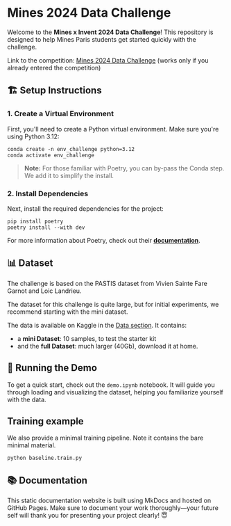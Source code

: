 # Mines 2024 Data Challenge

Welcome to the **Mines x Invent 2024 Data Challenge**! This repository is designed to help Mines Paris students get started quickly with the challenge.

Link to the competition: [Mines 2024 Data Challenge](https://www.kaggle.com/competitions/data-challenge-invent-mines-2024/overview) (works only if you already entered the competition)

## 🏗️ Setup Instructions

### 1. Create a Virtual Environment

First, you'll need to create a Python virtual environment. Make sure you're using Python 3.12:

```console
conda create -n env_challenge python=3.12
conda activate env_challenge
```

> **Note:** For those familiar with Poetry, you can by-pass the Conda step. We add it to simplify the install.

### 2. Install Dependencies

Next, install the required dependencies for the project:

```console
pip install poetry
poetry install --with dev
```

For more information about Poetry, check out their [**documentation**](https://python-poetry.org).

## 📊 Dataset

The challenge is based on the PASTIS dataset from Vivien Sainte Fare Garnot and Loic Landrieu.

The dataset for this challenge is quite large, but for initial experiments, we recommend starting with the mini dataset.

The data is available on Kaggle in the [Data section](https://www.kaggle.com/competitions/data-challenge-invent-mines-2024/data). It contains:

- a **mini Dataset**: 10 samples, to test the starter kit
- and the **full Dataset**: much larger (40Gb), download it at home.

## 🧪 Running the Demo

To get a quick start, check out the `demo.ipynb` notebook. It will guide you through loading and visualizing the dataset, helping you familiarize yourself with the data.

## Training example

We also provide a minimal training pipeline. Note it contains the bare minimal material.

```console
python baseline.train.py
```

## 📚 Documentation

This static documentation website is built using MkDocs and hosted on GitHub Pages. Make sure to document your work thoroughly—your future self will thank you for presenting your project clearly! 😇
